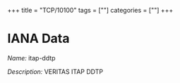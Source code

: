 +++
title = "TCP/10100"
tags = [""]
categories = [""]
+++

# IANA Data

_Name:_ itap-ddtp

_Description:_ VERITAS ITAP DDTP

